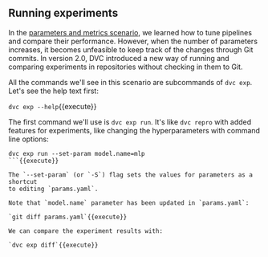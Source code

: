 ## Running experiments

In the [parameters and metrics scenario][scparams], we learned how to tune
pipelines and compare their performance. However, when the number of parameters
increases, it becomes unfeasible to keep track of the changes through Git
commits. In version 2.0, DVC introduced a new way of running and comparing
experiments in repositories without checking in them to Git.

[scparams]: https://katacoda.com/dvc/courses/get-started/params-metrics-plots

All the commands we'll see in this scenario are subcommands of `dvc exp`. Let's
see the help text first: 

`dvc exp --help`{{execute}}

The first command we'll use is `dvc exp run`. It's like `dvc repro` with added
features for experiments, like changing the hyperparameters with command line
options:

```
dvc exp run --set-param model.name=mlp
```{{execute}}

The `--set-param` (or `-S`) flag sets the values for parameters as a shortcut
to editing `params.yaml`.

Note that `model.name` parameter has been updated in `params.yaml`:

`git diff params.yaml`{{execute}}

We can compare the experiment results with:

`dvc exp diff`{{execute}}

